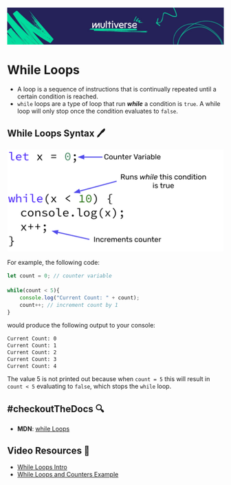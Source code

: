 ![MV Logo](../../assets/logo.jpg)

# While Loops

- A loop is a sequence of instructions that is continually repeated until a certain condition is reached.
- `while` loops are a type of loop that run ***while*** a condition is `true`. A while loop will only stop once the condition evaluates to `false`.

## While Loops Syntax 🖊

![](../../assets/WhileLoops.png)

For example, the following code:

```javascript
let count = 0; // counter variable

while(count < 5){
    console.log("Current Count: " + count);
    count++; // increment count by 1
}
```

would produce the following output to your console:

```shell
Current Count: 0
Current Count: 1
Current Count: 2
Current Count: 3
Current Count: 4
```

The value 5 is not printed out because when `count = 5` this will result in `count < 5` evaluating to `false`, which stops the `while` loop.

## #checkoutTheDocs 🔍
- **MDN**: [while Loops](https://developer.mozilla.org/en-US/docs/Web/JavaScript/Reference/Statements/while)

## Video Resources 🎥
- [While Loops Intro](https://www.loom.com/share/7eda89f072744e78a83c608b07f742b0)
- [While Loops and Counters Example](https://www.loom.com/share/f9aa7423a7e4418f9ae68fdfd69e43ae)